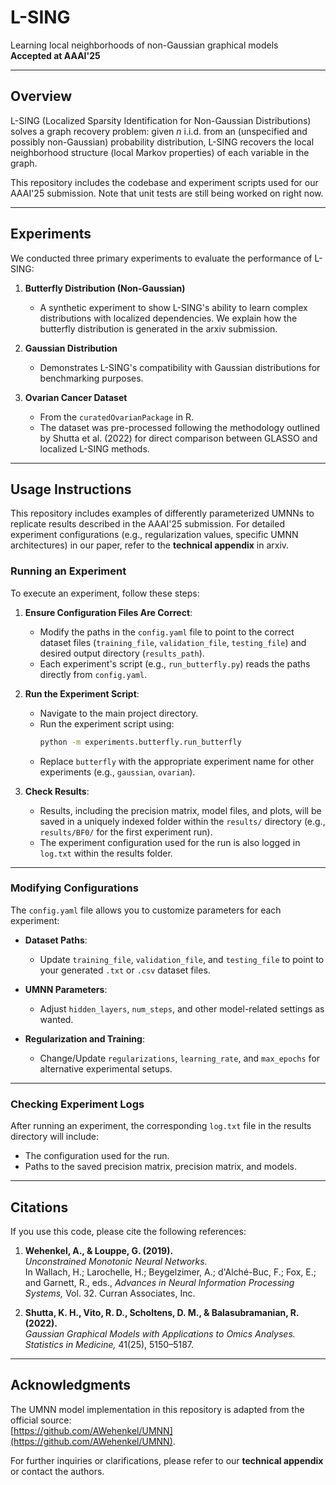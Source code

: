 # L-SING
Learning local neighborhoods of non-Gaussian graphical models  
**Accepted at AAAI'25**

---

## Overview
L-SING (Localized Sparsity Identification for Non-Gaussian Distributions) solves a graph recovery problem: given $n$ i.i.d. from an (unspecified and possibly non-Gaussian) probability distribution, L-SING recovers the local neighborhood structure (local Markov properties) of each variable in the graph.

This repository includes the codebase and experiment scripts used for our AAAI'25 submission. Note that unit tests are still being worked on right now.

---

## Experiments
We conducted three primary experiments to evaluate the performance of L-SING:

1. **Butterfly Distribution (Non-Gaussian)**  
   - A synthetic experiment to show L-SING's ability to learn complex distributions with localized dependencies. We explain how the butterfly distribution is generated in the arxiv submission. 

2. **Gaussian Distribution**
   - Demonstrates L-SING's compatibility with Gaussian distributions for benchmarking purposes.

3. **Ovarian Cancer Dataset**  
   - From the `curatedOvarianPackage` in R.
   - The dataset was pre-processed following the methodology outlined by Shutta et al. (2022) for direct comparison between GLASSO and localized L-SING methods.

---

## Usage Instructions

This repository includes examples of differently parameterized UMNNs to replicate results described in the AAAI'25 submission. For detailed experiment configurations (e.g., regularization values, specific UMNN architectures) in our paper, refer to the **technical appendix** in arxiv.


### Running an Experiment
To execute an experiment, follow these steps:

1. **Ensure Configuration Files Are Correct**:
   - Modify the paths in the `config.yaml` file to point to the correct dataset files (`training_file`, `validation_file`, `testing_file`) and desired output directory (`results_path`).
   - Each experiment's script (e.g., `run_butterfly.py`) reads the paths directly from `config.yaml`.

2. **Run the Experiment Script**:
   - Navigate to the main project directory.
   - Run the experiment script using:
     ```bash
     python -m experiments.butterfly.run_butterfly
     ```
   - Replace `butterfly` with the appropriate experiment name for other experiments (e.g., `gaussian`, `ovarian`).

3. **Check Results**:
   - Results, including the precision matrix, model files, and plots, will be saved in a uniquely indexed folder within the `results/` directory (e.g., `results/BF0/` for the first experiment run).
   - The experiment configuration used for the run is also logged in `log.txt` within the results folder.

---

### Modifying Configurations
The `config.yaml` file allows you to customize parameters for each experiment:

- **Dataset Paths**:
  - Update `training_file`, `validation_file`, and `testing_file` to point to your generated `.txt` or `.csv` dataset files.

- **UMNN Parameters**:
  - Adjust `hidden_layers`, `num_steps`, and other model-related settings as wanted.

- **Regularization and Training**:
  - Change/Update `regularizations`, `learning_rate`, and `max_epochs` for alternative experimental setups.

---

### Checking Experiment Logs
After running an experiment, the corresponding `log.txt` file in the results directory will include:

- The configuration used for the run.
- Paths to the saved precision matrix, precision matrix, and models.

---

## Citations
If you use this code, please cite the following references:

1. **Wehenkel, A., & Louppe, G. (2019).**  
   *Unconstrained Monotonic Neural Networks.*  
   In Wallach, H.; Larochelle, H.; Beygelzimer, A.; d'Alché-Buc, F.; Fox, E.; and Garnett, R., eds., *Advances in Neural Information Processing Systems,* Vol. 32. Curran Associates, Inc.

2. **Shutta, K. H., Vito, R. D., Scholtens, D. M., & Balasubramanian, R. (2022).**  
   *Gaussian Graphical Models with Applications to Omics Analyses.*  
   *Statistics in Medicine,* 41(25), 5150–5187.

---

## Acknowledgments
The UMNN model implementation in this repository is adapted from the official source:  
[https://github.com/AWehenkel/UMNN](https://github.com/AWehenkel/UMNN).

For further inquiries or clarifications, please refer to our **technical appendix** or contact the authors.
